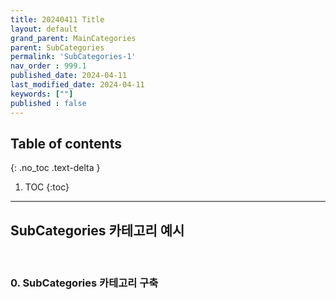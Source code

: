 ```yaml
---
title: 20240411 Title
layout: default
grand_parent: MainCategories
parent: SubCategories
permalink: 'SubCategories-1'
nav_order : 999.1
published_date: 2024-04-11
last_modified_date: 2024-04-11
keywords: [""]
published : false
---
```

## Table of contents
{: .no_toc .text-delta }

1. TOC
{:toc}
---

<!-- 글의 제목은 ##
    나머지 큰 제목은 ###
    이후 나머지는 4개이상 -->

## SubCategories 카테고리 예시
<br>

### 0. SubCategories 카테고리 구축